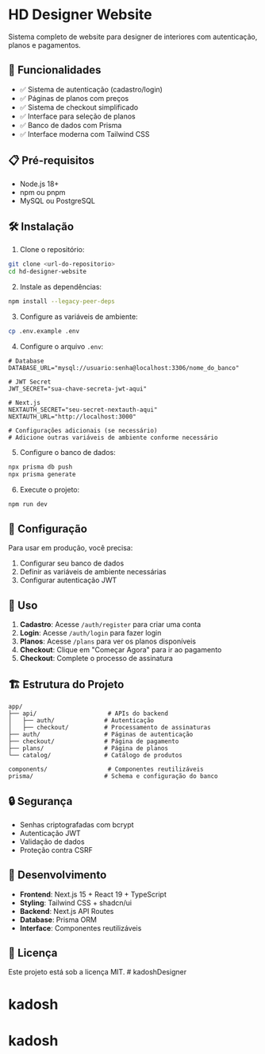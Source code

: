# HD Designer Website

Sistema completo de website para designer de interiores com autenticação, planos e pagamentos.

## 🚀 Funcionalidades

- ✅ Sistema de autenticação (cadastro/login)
- ✅ Páginas de planos com preços
- ✅ Sistema de checkout simplificado
- ✅ Interface para seleção de planos
- ✅ Banco de dados com Prisma
- ✅ Interface moderna com Tailwind CSS

## 📋 Pré-requisitos

- Node.js 18+
- npm ou pnpm
- MySQL ou PostgreSQL

## 🛠️ Instalação

1. Clone o repositório:
```bash
git clone <url-do-repositorio>
cd hd-designer-website
```

2. Instale as dependências:
```bash
npm install --legacy-peer-deps
```

3. Configure as variáveis de ambiente:
```bash
cp .env.example .env
```

4. Configure o arquivo `.env`:
```env
# Database
DATABASE_URL="mysql://usuario:senha@localhost:3306/nome_do_banco"

# JWT Secret
JWT_SECRET="sua-chave-secreta-jwt-aqui"

# Next.js
NEXTAUTH_SECRET="seu-secret-nextauth-aqui"
NEXTAUTH_URL="http://localhost:3000"

# Configurações adicionais (se necessário)
# Adicione outras variáveis de ambiente conforme necessário
```

5. Configure o banco de dados:
```bash
npx prisma db push
npx prisma generate
```

6. Execute o projeto:
```bash
npm run dev
```

## 🔑 Configuração

Para usar em produção, você precisa:

1. Configurar seu banco de dados
2. Definir as variáveis de ambiente necessárias
3. Configurar autenticação JWT

## 📱 Uso

1. **Cadastro**: Acesse `/auth/register` para criar uma conta
2. **Login**: Acesse `/auth/login` para fazer login
3. **Planos**: Acesse `/plans` para ver os planos disponíveis
4. **Checkout**: Clique em "Começar Agora" para ir ao pagamento
5. **Checkout**: Complete o processo de assinatura

## 🏗️ Estrutura do Projeto

```
app/
├── api/                    # APIs do backend
│   ├── auth/              # Autenticação
│   ├── checkout/          # Processamento de assinaturas
├── auth/                  # Páginas de autenticação
├── checkout/              # Página de pagamento
├── plans/                 # Página de planos
└── catalog/               # Catálogo de produtos

components/                 # Componentes reutilizáveis
prisma/                    # Schema e configuração do banco
```

## 🔒 Segurança

- Senhas criptografadas com bcrypt
- Autenticação JWT
- Validação de dados
- Proteção contra CSRF

## 🚧 Desenvolvimento

- **Frontend**: Next.js 15 + React 19 + TypeScript
- **Styling**: Tailwind CSS + shadcn/ui
- **Backend**: Next.js API Routes
- **Database**: Prisma ORM
- **Interface**: Componentes reutilizáveis

## 📄 Licença

Este projeto está sob a licença MIT. # kadoshDesigner
# kadosh
# kadosh
